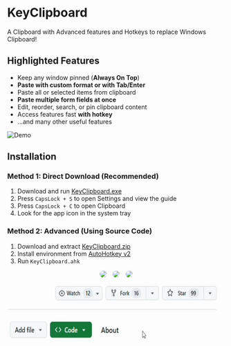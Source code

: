 # KeyClipboard

A Clipboard with Advanced features and Hotkeys to replace Windows Clipboard!

## Highlighted Features

- Keep any window pinned (**Always On Top**)  
- **Paste with custom format or with Tab/Enter**
- Paste all or selected items from clipboard  
- **Paste multiple form fields at once**  
- Edit, reorder, search, or pin clipboard content  
- Access features fast **with hotkey** 
- …and many other useful features

![Demo](https://raw.githubusercontent.com/nvbangg/KeyClipboard/main/demo.gif)

## Installation

### Method 1: Direct Download (Recommended)
1. Download and run [KeyClipboard.exe](https://github.com/nvbangg/KeyClipboard/releases/latest)  
2. Press `CapsLock + S` to open Settings and view the guide
3. Press `CapsLock + C` to open Clipboard
4. Look for the app icon in the system tray

### Method 2: Advanced (Using Source Code)
1. Download and extract [KeyClipboard.zip](https://github.com/nvbangg/KeyClipboard/releases/latest)   
2. Install environment from [AutoHotkey v2](https://www.autohotkey.com)
3. Run `KeyClipboard.ahk`

<div align="center">
    <a href="https://github.com/nvbangg"><img src="https://img.shields.io/github/followers/nvbangg?label=Follow%20my%20GitHub&logo=github" height="23" style="margin-right:10px; border-radius:10px;"></a>
    <a href="https://github.com/nvbangg/KeyClipboard"><img src="https://img.shields.io/github/stars/nvbangg/KeyClipboard?label=Star%20this%20repo&logo=github" height="23" style="margin-right:10px; border-radius:10px;"></a>
    <img src="https://api.visitorbadge.io/api/visitors?path=https%3A%2F%2Fgithub.com%2Fnvbangg%2FKeyClipboard&countColor=blue&textColor=000000" height="23" style="border-radius:10px;">
    <br>
    <img src="https://raw.githubusercontent.com/nvbangg/nvbangg/main/data/star_follow.gif" height="150" style="border-radius:10px;">
</div>
